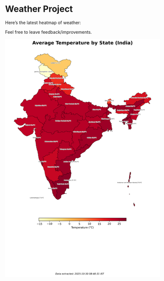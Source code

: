 # Weather Project

Here’s the latest heatmap of weather:

Feel free to leave feedback/improvements.

![India Heatmap](docs/assets/india_heatmap.png?v=02D729)
